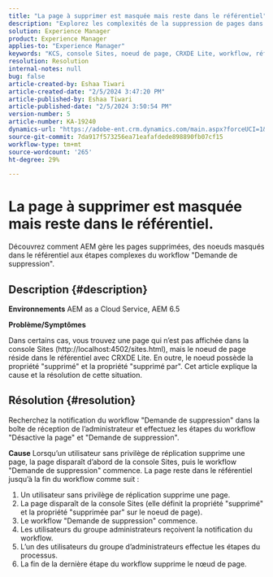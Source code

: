 ```yaml
---
title: "La page à supprimer est masquée mais reste dans le référentiel"
description: "Explorez les complexités de la suppression de pages dans AEM et découvrez les noeuds masqués, les workflows \"Demande de suppression\" et le rôle d’administrateur."
solution: Experience Manager
product: Experience Manager
applies-to: "Experience Manager"
keywords: "KCS, console Sites, noeud de page, CRXDE Lite, workflow, référentiel"
resolution: Resolution
internal-notes: null
bug: false
article-created-by: Eshaa Tiwari
article-created-date: "2/5/2024 3:47:20 PM"
article-published-by: Eshaa Tiwari
article-published-date: "2/5/2024 3:50:54 PM"
version-number: 5
article-number: KA-19240
dynamics-url: "https://adobe-ent.crm.dynamics.com/main.aspx?forceUCI=1&pagetype=entityrecord&etn=knowledgearticle&id=1b997bd2-3dc4-ee11-9079-6045bd006268"
source-git-commit: 7da917f573256ea71eafafdede898890fb07cf15
workflow-type: tm+mt
source-wordcount: '265'
ht-degree: 29%

---
```


# La page à supprimer est masquée mais reste dans le référentiel.


Découvrez comment AEM gère les pages supprimées, des noeuds masqués dans le référentiel aux étapes complexes du workflow &quot;Demande de suppression&quot;.

## Description {#description}


<b>Environnements</b>
AEM as a Cloud Service, AEM 6.5

<b>Problème/Symptômes</b>

Dans certains cas, vous trouvez une page qui n’est pas affichée dans la console Sites (http://localhost:4502/sites.html), mais le noeud de page réside dans le référentiel avec CRXDE Lite. En outre, le noeud possède la propriété &quot;supprimé&quot; et la propriété &quot;supprimé par&quot;. Cet article explique la cause et la résolution de cette situation.


## Résolution {#resolution}


Recherchez la notification du workflow &quot;Demande de suppression&quot; dans la boîte de réception de l’administrateur et effectuez les étapes du workflow &quot;Désactive la page&quot; et &quot;Demande de suppression&quot;.

<b>Cause</b>
Lorsqu’un utilisateur sans privilège de réplication supprime une page, la page disparaît d’abord de la console Sites, puis le workflow &quot;Demande de suppression&quot; commence. La page reste dans le référentiel jusqu’à la fin du workflow comme suit :
1. Un utilisateur sans privilège de réplication supprime une page.
2. La page disparaît de la console Sites (elle définit la propriété &quot;supprimé&quot; et la propriété &quot;supprimée par&quot; sur le noeud de page).
3. Le workflow &quot;Demande de suppression&quot; commence.
4. Les utilisateurs du groupe administrateurs reçoivent la notification du workflow.
5. L’un des utilisateurs du groupe d’administrateurs effectue les étapes du processus.
6. La fin de la dernière étape du workflow supprime le nœud de page.
